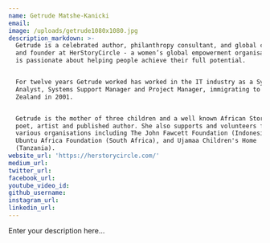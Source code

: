 ```yaml
---
name: Getrude Matshe-Kanicki
email:
image: /uploads/getrude1080x1080.jpg
description_markdown: >-
  Getrude is a celebrated author, philanthropy consultant, and global curator
  and founder at HerStoryCircle - a women’s global empowerment organisation. She
  is passionate about helping people achieve their full potential.


  For twelve years Getrude worked has worked in the IT industry as a Systems
  Analyst, Systems Support Manager and Project Manager, immigrating to New
  Zealand in 2001.


  Getrude is the mother of three children and a well known African Storyteller,
  poet, artist and published author. She also supports and volunteers for
  various organisations including The John Fawcett Foundation (Indonesia), The
  Ubuntu Africa Foundation (South Africa), and Ujamaa Children's Home
  (Tanzania).
website_url: 'https://herstorycircle.com/'
medium_url:
twitter_url:
facebook_url:
youtube_video_id:
github_username:
instagram_url:
linkedin_url:
---
```


Enter your description here...
